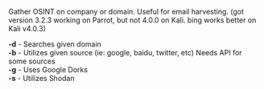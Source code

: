 

Gather OSINT on company or domain. Useful for email harvesting. (got version 3.2.3 working on Parrot, but not 4.0.0 on Kali. bing works better on Kali v4.0.3)  
  
**-d** - Searches given domain  
**-b** - Utilizes given source (ie: google, baidu, twitter, etc) Needs API for some sources  
**-g** - Uses Google Dorks  
**-s** - Utilizes Shodan